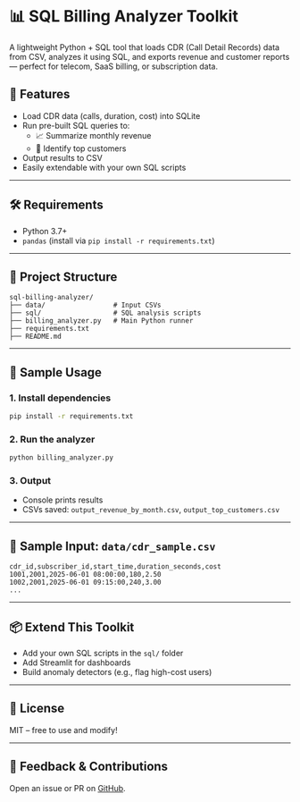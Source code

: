 # 📊 SQL Billing Analyzer Toolkit

A lightweight Python + SQL tool that loads CDR (Call Detail Records) data from CSV, analyzes it using SQL, and exports revenue and customer reports — perfect for telecom, SaaS billing, or subscription data.

## 🚀 Features

- Load CDR data (calls, duration, cost) into SQLite
- Run pre-built SQL queries to:
  - 📈 Summarize monthly revenue
  - 🏅 Identify top customers
- Output results to CSV
- Easily extendable with your own SQL scripts

---

## 🛠️ Requirements

- Python 3.7+
- `pandas` (install via `pip install -r requirements.txt`)

---

## 📁 Project Structure

```
sql-billing-analyzer/
├── data/                 # Input CSVs
├── sql/                  # SQL analysis scripts
├── billing_analyzer.py   # Main Python runner
├── requirements.txt
├── README.md
```

---

## 🧪 Sample Usage

### 1. Install dependencies
```bash
pip install -r requirements.txt
```

### 2. Run the analyzer
```bash
python billing_analyzer.py
```

### 3. Output

- Console prints results
- CSVs saved: `output_revenue_by_month.csv`, `output_top_customers.csv`

---

## 📝 Sample Input: `data/cdr_sample.csv`

```csv
cdr_id,subscriber_id,start_time,duration_seconds,cost
1001,2001,2025-06-01 08:00:00,180,2.50
1002,2001,2025-06-01 09:15:00,240,3.00
...
```

---

## 📦 Extend This Toolkit

- Add your own SQL scripts in the `sql/` folder
- Add Streamlit for dashboards
- Build anomaly detectors (e.g., flag high-cost users)

---

## 📄 License

MIT – free to use and modify!

---

## 💬 Feedback & Contributions

Open an issue or PR on [GitHub](https://github.com/spidjo/sql-billing-analyzer).
